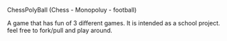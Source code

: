 ChessPolyBall (Chess - Monopoluy - football)

A game that has fun of 3 different games. It is intended as a school project. feel free to fork/pull and play around.
